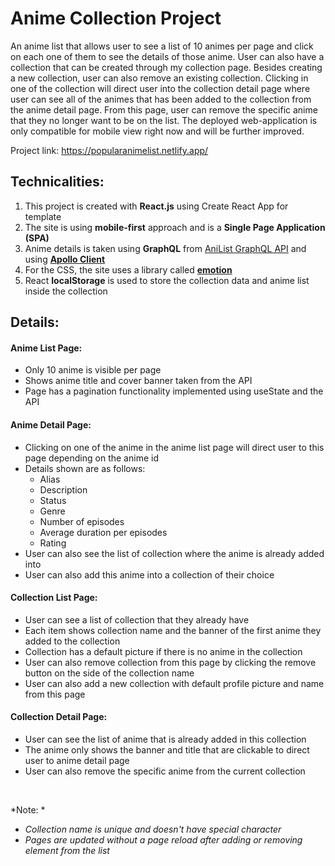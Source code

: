 # Anime Collection Project

An anime list that allows user to see a list of 10 animes per page and click on each one of them to see the details of those anime. User can also have a collection that can be created through my collection page. Besides creating a new collection, user can also remove an existing collection. Clicking in one of the collection will direct user into the collection detail page where user can see all of the animes that has been added to the collection from the anime detail page. From this page, user can remove the specific anime that they no longer want to be on the list. The deployed web-application is only compatible for mobile view right now and will be further improved. 

Project link: https://popularanimelist.netlify.app/

## Technicalities: 

1. This project is created with **React.js** using Create React App for template
2. The site is using **mobile-first** approach and is a **Single Page Application (SPA)**
3. Anime details is taken using **GraphQL** from [AniList GraphQL API](https://anilist.gitbook.io/anilist-apiv2-docs/overview/graphql/getting-started) and using [**Apollo Client**](https://www.apollographql.com/docs/react/get-started/)
4. For the CSS, the site uses a library called [**emotion**](https://emotion.sh/docs/introduction)
5. React **localStorage** is used to store the collection data and anime list inside the collection

## Details: 

#### Anime List Page: 
- Only 10 anime is visible per page
- Shows anime title and cover banner taken from the API
- Page has a pagination functionality implemented using useState and the API

#### Anime Detail Page: 
- Clicking on one of the anime in the anime list page will direct user to this page depending on the anime id
- Details shown are as follows: 
  - Alias
  - Description
  - Status
  - Genre
  - Number of episodes
  - Average duration per episodes
  - Rating
- User can also see the list of collection where the anime is already added into
- User can also add this anime into a collection of their choice 

#### Collection List Page: 
- User can see a list of collection that they already have
- Each item shows collection name and the banner of the first anime they added to the collection
- Collection has a default picture if there is no anime in the collection
- User can also remove collection from this page by clicking the remove button on the side of the collection name
- User can also add a new collection with default profile picture and name from this page

#### Collection Detail Page: 
- User can see the list of anime that is already added in this collection
- The anime only shows the banner and title that are clickable to direct user to anime detail page
- User can also remove the specific anime from the current collection

<br />

*Note: *
- *Collection name is unique and doesn't have special character*
- *Pages are updated without a page reload after adding or removing element from the list*




